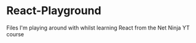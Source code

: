 # React-Playground
Files I'm playing around with whilst learning React from the Net Ninja YT course
